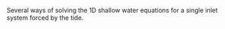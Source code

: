 

Several ways of solving the 1D shallow water equations for a single inlet system forced by the tide.